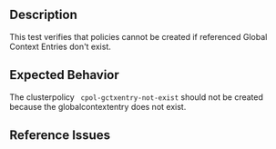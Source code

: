 ## Description

This test verifies that policies cannot be created if referenced Global Context Entries don't exist.

## Expected Behavior

The clusterpolicy ` cpol-gctxentry-not-exist` should not be created because the globalcontextentry does not exist.

## Reference Issues


